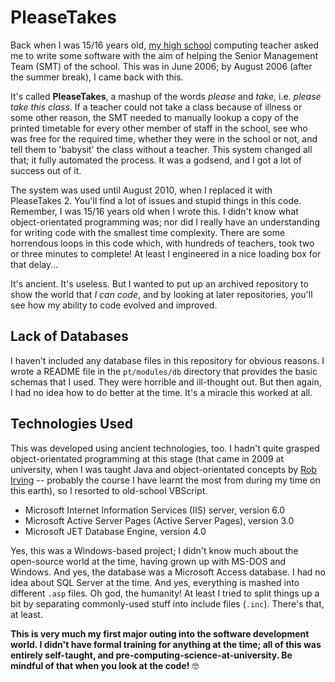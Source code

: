 # PleaseTakes
Back when I was 15/16 years old, [my high school](https://blogs.glowscotland.org.uk/er/MearnsCastle/) computing teacher asked me to write some software with the aim of helping the Senior Management Team (SMT) of the school. This was in June 2006; by August 2006 (after the summer break), I came back with this.

It's called **PleaseTakes**, a mashup of the words *please* and *take*, i.e. *please take this class*. If a teacher could not take a class because of illness or some other reason, the SMT needed to manually lookup a copy of the printed timetable for every other member of staff in the school, see who was free for the required time, whether they were in the school or not, and tell them to 'babysit' the class without a teacher. This system changed all that; it fully automated the process. It was a godsend, and I got a lot of success out of it.

The system was used until August 2010, when I replaced it with PleaseTakes 2. You'll find a lot of issues and stupid things in this code. Remember, I was 15/16 years old when I wrote this. I didn't know what object-orientated programming was; nor did I really have an understanding for writing code with the smallest time complexity. There are some horrendous loops in this code which, with hundreds of teachers, took two or three minutes to complete! At least I engineered in a nice loading box for that delay...

It's ancient. It's useless. But I wanted to put up an archived repository to show the world that *I can code*, and by looking at later repositories, you'll see how my ability to code evolved and improved.

## Lack of Databases
I haven't included any database files in this repository for obvious reasons. I wrote a README file in the `pt/modules/db` directory that provides the basic schemas that I used. They were horrible and ill-thought out. But then again, I had no idea how to do better at the time. It's a miracle this worked at all.

## Technologies Used
This was developed using ancient technologies, too. I hadn't quite grasped object-orientated programming at this stage (that came in 2009 at university, when I was taught Java and object-orientated concepts by [Rob Irving](http://www.dcs.gla.ac.uk/~rwi/) -- probably the course I have learnt the most from during my time on this earth), so I resorted to old-school VBScript.

* Microsoft Internet Information Services (IIS) server, version 6.0
* Microsoft Active Server Pages (Active Server Pages), version 3.0
* Microsoft JET Database Engine, version 4.0

Yes, this was a Windows-based project; I didn't know much about the open-source world at the time, having grown up with MS-DOS and Windows. And yes, the database was a Microsoft Access database. I had no idea about SQL Server at the time. And yes, everything is mashed into different `.asp` files. Oh god, the humanity! At least I tried to split things up a bit by separating commonly-used stuff into include files (`.inc`). There's that, at least.

**This is very much my first major outing into the software development world. I didn't have formal training for anything at the time; all of this was entirely self-taught, and pre-computing-science-at-university. Be mindful of that when you look at the code!** 🤓